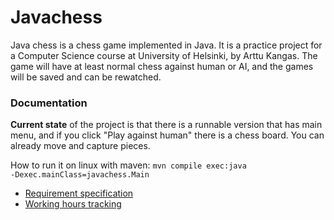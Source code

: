 # Javachess

Java chess is a chess game implemented in Java. It is a practice project for a Computer Science course at University of Helsinki, by Arttu Kangas. The game will have at least normal chess against human or AI, and the games will be saved and can be rewatched.


### Documentation

__Current state__ of the project is that there is a runnable version that has main menu, and if you click "Play against human" there is a chess board. You can already move and capture pieces.

How to run it on linux with maven: <code>mvn compile exec:java -Dexec.mainClass=javachess.Main</code>

+ [Requirement specification](https://github.com/ShootingStar91/Javachess/blob/master/documentation/requirementspecification.md)
+ [Working hours tracking](https://github.com/ShootingStar91/Javachess/blob/master/documentation/workinghours.md)
